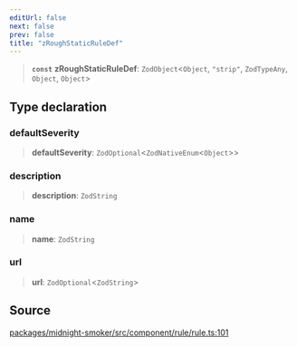 ```yaml
---
editUrl: false
next: false
prev: false
title: "zRoughStaticRuleDef"
---
```


> **`const`** **zRoughStaticRuleDef**: `ZodObject`\<`Object`, `"strip"`, `ZodTypeAny`, `Object`, `Object`\>

## Type declaration

### defaultSeverity

> **defaultSeverity**: `ZodOptional`\<`ZodNativeEnum`\<`Object`\>\>

### description

> **description**: `ZodString`

### name

> **name**: `ZodString`

### url

> **url**: `ZodOptional`\<`ZodString`\>

## Source

[packages/midnight-smoker/src/component/rule/rule.ts:101](https://github.com/boneskull/midnight-smoker/blob/417858b/packages/midnight-smoker/src/component/rule/rule.ts#L101)
